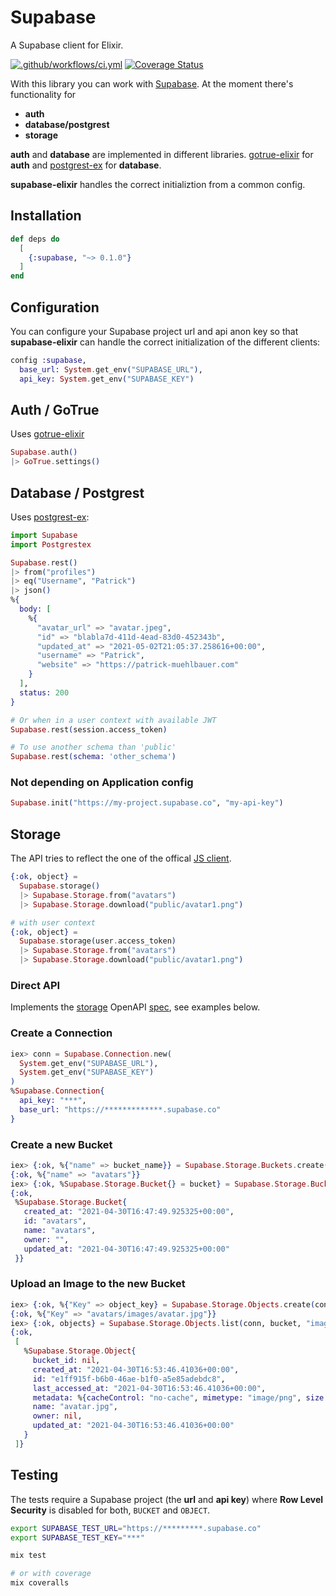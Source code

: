 # Supabase

A Supabase client for Elixir.

[![.github/workflows/ci.yml](https://github.com/treebee/supabase-elixir/actions/workflows/ci.yml/badge.svg)](https://github.com/treebee/supabase-elixir/actions/workflows/ci.yml) [![Coverage Status](https://coveralls.io/repos/github/treebee/supabase-elixir/badge.svg?branch=main)](https://coveralls.io/github/treebee/supabase-elixir?branch=main)

With this library you can work with [Supabase](https://supabase.io). At the moment there's
functionality for

- **auth**
- **database/postgrest**
- **storage**

**auth** and **database** are implemented in different libraries.
[gotrue-elixir](https://github.com/joshnuss/gotrue-elixir) for **auth** and
[postgrest-ex](https://github.com/J0/postgrest-ex) for **database**.

**supabase-elixir** handles the correct initializtion from a common config.

## Installation

```elixir
def deps do
  [
    {:supabase, "~> 0.1.0"}
  ]
end
```

## Configuration

You can configure your Supabase project url and api anon key so that **supabase-elixir**
can handle the correct initialization of the different clients:

```elixir
config :supabase,
  base_url: System.get_env("SUPABASE_URL"),
  api_key: System.get_env("SUPABASE_KEY")
```

## Auth / GoTrue

Uses [gotrue-elixir](https://github.com/joshnuss/gotrue-elixir)

```elixir
Supabase.auth()
|> GoTrue.settings()
```

## Database / Postgrest

Uses [postgrest-ex](https://github.com/J0/postgrest-ex):

```elixir
import Supabase
import Postgrestex

Supabase.rest()
|> from("profiles")
|> eq("Username", "Patrick")
|> json()
%{
  body: [
    %{
      "avatar_url" => "avatar.jpeg",
      "id" => "blabla7d-411d-4ead-83d0-452343b",
      "updated_at" => "2021-05-02T21:05:37.258616+00:00",
      "username" => "Patrick",
      "website" => "https://patrick-muehlbauer.com"
    }
  ],
  status: 200
}

# Or when in a user context with available JWT
Supabase.rest(session.access_token)

# To use another schema than 'public'
Supabase.rest(schema: 'other_schema')
```

### Not depending on Application config

```elixir
Supabase.init("https://my-project.supabase.co", "my-api-key")
```

## Storage

The API tries to reflect the one of the offical [JS client](https://github.com/supabase/storage-js).

```elixir
{:ok, object} =
  Supabase.storage()
  |> Supabase.Storage.from("avatars")
  |> Supabase.Storage.download("public/avatar1.png")

# with user context
{:ok, object} =
  Supabase.storage(user.access_token)
  |> Supabase.Storage.from("avatars")
  |> Supabase.Storage.download("public/avatar1.png")

```

### Direct API

Implements the [storage](https://supabase.io/storage) OpenAPI [spec](https://supabase.github.io/storage-api/#/), see examples below.

### Create a Connection

```elixir
iex> conn = Supabase.Connection.new(
  System.get_env("SUPABASE_URL"),
  System.get_env("SUPABASE_KEY")
)
%Supabase.Connection{
  api_key: "***",
  base_url: "https://*************.supabase.co"
}
```

### Create a new Bucket

```elixir
iex> {:ok, %{"name" => bucket_name}} = Supabase.Storage.Buckets.create(conn, "avatars")
{:ok, %{"name" => "avatars"}}
iex> {:ok, %Supabase.Storage.Bucket{} = bucket} = Supabase.Storage.Buckets.get(conn, "avatars")
{:ok,
 %Supabase.Storage.Bucket{
   created_at: "2021-04-30T16:47:49.925325+00:00",
   id: "avatars",
   name: "avatars",
   owner: "",
   updated_at: "2021-04-30T16:47:49.925325+00:00"
 }}
```

### Upload an Image to the new Bucket

```elixir
iex> {:ok, %{"Key" => object_key} = Supabase.Storage.Objects.create(conn, bucket, "images/avatar.jpg", "~/Pictures/avatar.png")
{:ok, %{"Key" => "avatars/images/avatar.jpg"}}
iex> {:ok, objects} = Supabase.Storage.Objects.list(conn, bucket, "images")
{:ok,
 [
   %Supabase.Storage.Object{
     bucket_id: nil,
     created_at: "2021-04-30T16:53:46.41036+00:00",
     id: "e1ff915f-b6b0-46ae-b1f0-a5e85adebdc8",
     last_accessed_at: "2021-04-30T16:53:46.41036+00:00",
     metadata: %{cacheControl: "no-cache", mimetype: "image/png", size: 83001},
     name: "avatar.jpg",
     owner: nil,
     updated_at: "2021-04-30T16:53:46.41036+00:00"
   }
 ]}
```

## Testing

The tests require a Supabase project (the **url** and **api key**) where **Row Level Security** is disabled for both, `BUCKET` and `OBJECT`.

```bash
export SUPABASE_TEST_URL="https://*********.supabase.co"
export SUPABASE_TEST_KEY="***"

mix test

# or with coverage
mix coveralls
```
